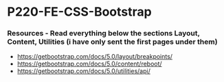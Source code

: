 # P220-FE-CSS-Bootstrap

### Resources - Read everything below the sections Layout, Content, Utilities (i have only sent the first pages under them)
* https://getbootstrap.com/docs/5.0/layout/breakpoints/
* https://getbootstrap.com/docs/5.0/content/reboot/
* https://getbootstrap.com/docs/5.0/utilities/api/
